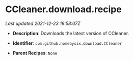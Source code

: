 # CCleaner.download.recipe

_Last updated 2021-12-23 19:58:07Z_

- **Description**: Downloads the latest version of CCleaner.

- **Identifier**: `com.github.homebysix.download.CCleaner`

- **Parent Recipes**: `None`